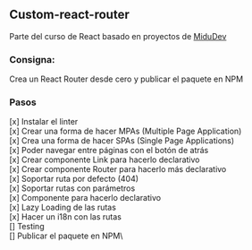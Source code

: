 
## Custom-react-router
Parte del curso de React basado en proyectos de  [MiduDev](https://github.com/midudev/aprendiendo-react/tree/master/projects/07-midu-router)

### Consigna:
Crea un React Router desde cero y publicar el paquete en NPM
### Pasos
 [x] Instalar el linter\
 [x] Crear una forma de hacer MPAs (Multiple Page Application)\
 [x] Crea una forma de hacer SPAs (Single Page Applications)\
 [x] Poder navegar entre páginas con el botón de atrás\
 [x] Crear componente Link para hacerlo declarativo\
 [x] Crear componente Router para hacerlo más declarativo\
 [x] Soportar ruta por defecto (404)\
 [x] Soportar rutas con parámetros\
 [x] Componente para hacerlo declarativo\
 [x] Lazy Loading de las rutas\
 [x] Hacer un i18n con las rutas\
 [] Testing\
 [] Publicar el paquete en NPM\